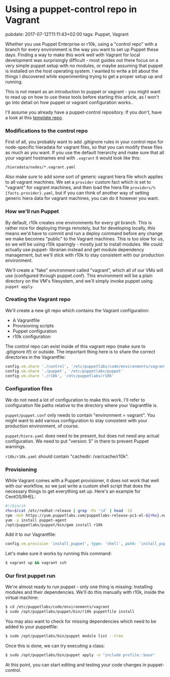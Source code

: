 # Using a puppet-control repo in Vagrant
pubdate: 2017-07-12T11:11:43+02:00
tags: Puppet, Vagrant

Whether you use Puppet Enterprise or r10k, using a "control repo" with a branch
for every environment is the way you want to set up Puppet these days. Finding a
way to make this work well with Vagrant for local development was surprisingly
difficult - most guides out there focus on a very simple puppet setup with no
modules, or maybe assuming that puppet is installed on the host operating
system. I wanted to write a bit about the things I discovered while
experimenting trying to get a proper setup up and running.

This is not meant as an introduction to puppet or vagrant - you might want to
read up on how to use these tools before starting this article, as I won't go
into detail on how puppet or vagrant configuration works..

I'll assume you already have a puppet-control repository. If you don't, have a
look at this [template repo](https://github.com/puppetlabs/control-repo).

### Modifications to the control repo

First of all, you probably want to add .gitignore rules in your control repo for
node-specific hieradata for vagrant files, so that you can modify these files as
much as you want. If you use the default hierarchy and make sure that all your
vagrant hostnames end with `.vagrant` it would look like this:

	/hieradata/nodes/*.vagrant.yaml

Also make sure to add some sort of generic vagrant hiera file which applies to
all vagrant machines. We set a `provider` custom fact which is set to "vagrant"
for vagrant machines, and then load the hiera file
`providers/%{facts.provider}.yaml`, but if you can think of another way of
setting generic hiera data for vagrant machines, you can do it however you want.

### How we'll run Puppet

By default, r10k creates one environments for every git branch. This is rather
nice for deploying things remotely, but for developing locally, this means we'd
have to commit and run a deploy command before any change we make becomes
"public" to the Vagrant machines. This is too slow for us, so we will be using
r10k sparingly - mostly just to install modules. We could actually use puppet-
librarian instead and get module dependency management, but we'll stick with
r10k to stay consistent with our production environment.

We'll create a "fake" environment called "vagrant", which all of our VMs will
use (configured through puppet.conf). This environment will be a plain directory
on the VM's filesystem, and we'll simply invoke puppet using `puppet apply`.

### Creating the Vagrant repo

We'll create a new git repo which contains the Vagrant configuration:

- A Vagrantfile
- Provisioning scripts
- Puppet configuration
- r10k configuration

The control repo can exist inside of this vagrant repo (make sure to .gitignore
it!) or outside. The important thing here is to share the correct directories in
the Vagrantfile:

```ruby
config.vm.share './control', '/etc/puppetlabs/code/environments/vagrant'
config.vm.share './puppet', '/etc/puppetlabs/puppet'
config.vm.share './r10k', '/etc/puppetlabs/r10k'
```

### Configuration files

We do not need a lot of configuration to make this work. I'll refer to
configuration file paths relative to the directory where your Vagrantfile is.

`puppet/puppet.conf` only needs to contain "environment = vagrant". You might
want to add various configuration to stay consistent with your production
environment, of course.

`puppet/hiera.yaml` does need to be present, but does not need any actual
configuration. We need to put "version: 5" in there to prevent Puppet warnings.

`r10k/r10k.yaml` should contain "cachedir: /var/cache/r10k".

### Provisioning

While Vagrant comes with a Puppet provisioner, it does not work that well with
our workflow, so we just write a custom shell script that does the necessary
things to get everything set up. Here's an example for CentOS/RHEL:

```bash
#!/bin/sh
rhv=$(cat /etc/redhat-release | grep -Po '\d' | head -1)
rpm -Uvh https://yum.puppetlabs.com/puppetlabs-release-pc1-el-${rhv}.noarch.rpm
yum -y install puppet-agent
/opt/puppetlabs/puppet/bin/gem install r10k
```

Add it to our Vagrantfile:

```ruby
config.vm.provision 'install_puppet', type: 'shell', path: 'install_puppet.sh'
```

Let's make sure it works by running this command:

```bash
$ vagrant up && vagrant ssh
```

### Our first puppet run

We're almost ready to run puppet - only one thing is missing: Installing modules
and their dependencies. We'll do this manually with r10k, inside the virtual
machine:

```bash
$ cd /etc/puppetlabs/code/environments/vagrant
$ sudo /opt/puppetlabs/puppet/bin/r10k puppetfile install
```

You may also want to check for missing dependencies which need to be added to
your puppetfile:

```bash
$ sudo /opt/puppetlabs/bin/puppet module list --tree
```

Once this is done, we can try executing a class:

```bash
$ sudo /opt/puppetlabs/bin/puppet apply -e "include profile::base"
```

At this point, you can start editing and testing your code changes in
puppet-control.
